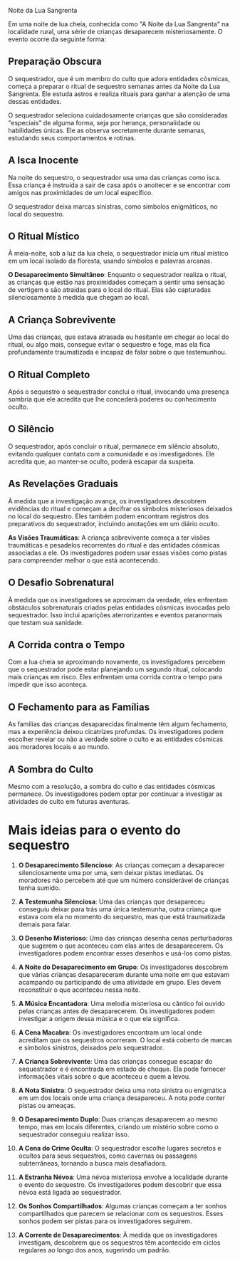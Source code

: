 Noite da Lua Sangrenta

Em uma noite de lua cheia, conhecida como "A Noite da Lua Sangrenta" na localidade rural, uma série de crianças desaparecem misteriosamente. O evento ocorre da seguinte forma:

## **Preparação Obscura**
O sequestrador, que é um membro do culto que adora entidades cósmicas, começa a preparar o ritual de sequestro semanas antes da Noite da Lua Sangrenta. Ele estuda astros e realiza rituais para ganhar a atenção de uma dessas entidades.

O sequestrador seleciona cuidadosamente crianças que são consideradas "especiais" de alguma forma, seja por herança, personalidade ou habilidades únicas. Ele as observa secretamente durante semanas, estudando seus comportamentos e rotinas.
## **A Isca Inocente**
Na noite do sequestro, o sequestrador usa uma das crianças como isca. Essa criança é instruída a sair de casa após o anoitecer e se encontrar com amigos nas proximidades de um local específico.

O sequestrador deixa marcas sinistras, como símbolos enigmáticos, no local do sequestro.
## **O Ritual Místico** 
À meia-noite, sob a luz da lua cheia, o sequestrador inicia um ritual místico em um local isolado da floresta, usando símbolos e palavras arcanas.

**O Desaparecimento Simultâneo**: Enquanto o sequestrador realiza o ritual, as crianças que estão nas proximidades começam a sentir uma sensação de vertigem e são atraídas para o local do ritual. Elas são capturadas silenciosamente à medida que chegam ao local.
## **A Criança Sobrevivente**
Uma das crianças, que estava atrasada ou hesitante em chegar ao local do ritual, ou algo mais, consegue evitar o sequestro e foge, mas ela fica profundamente traumatizada e incapaz de falar sobre o que testemunhou.
## **O Ritual Completo**
Após o sequestro o sequestrador conclui o ritual, invocando uma presença sombria que ele acredita que lhe concederá poderes ou conhecimento oculto.
## **O Silêncio** 
O sequestrador, após concluir o ritual, permanece em silêncio absoluto, evitando qualquer contato com a comunidade e os investigadores. Ele acredita que, ao manter-se oculto, poderá escapar da suspeita.
## **As Revelações Graduais** 
À medida que a investigação avança, os investigadores descobrem evidências do ritual e começam a decifrar os símbolos misteriosos deixados no local do sequestro. Eles também podem encontram registros dos preparativos do sequestrador, incluindo anotações em um diário oculto.

**As Visões Traumáticas**: A criança sobrevivente começa a ter visões traumáticas e pesadelos recorrentes do ritual e das entidades cósmicas associadas a ele. Os investigadores podem usar essas visões como pistas para compreender melhor o que está acontecendo.

## **O Desafio Sobrenatural**
À medida que os investigadores se aproximam da verdade, eles enfrentam obstáculos sobrenaturais criados pelas entidades cósmicas invocadas pelo sequestrador. Isso inclui aparições aterrorizantes e eventos paranormais que testam sua sanidade.

## **A Corrida contra o Tempo**
Com a lua cheia se aproximando novamente, os investigadores percebem que o sequestrador pode estar planejando um segundo ritual, colocando mais crianças em risco. Eles enfrentam uma corrida contra o tempo para impedir que isso aconteça.

## **O Fechamento para as Famílias**
As famílias das crianças desaparecidas finalmente têm algum fechamento, mas a experiência deixou cicatrizes profundas. Os investigadores podem escolher revelar ou não a verdade sobre o culto e as entidades cósmicas aos moradores locais e ao mundo.

## **A Sombra do Culto**
Mesmo com a resolução, a sombra do culto e das entidades cósmicas permanece. Os investigadores podem optar por continuar a investigar as atividades do culto em futuras aventuras.


# Mais ideias para o evento do sequestro

1. **O Desaparecimento Silencioso**: As crianças começam a desaparecer silenciosamente uma por uma, sem deixar pistas imediatas. Os moradores não percebem até que um número considerável de crianças tenha sumido.
    
2. **A Testemunha Silenciosa**: Uma das crianças que desapareceu conseguiu deixar para trás uma única testemunha, outra criança que estava com ela no momento do sequestro, mas que está traumatizada demais para falar.
    
3. **O Desenho Misterioso**: Uma das crianças desenha cenas perturbadoras que sugerem o que aconteceu com elas antes de desaparecerem. Os investigadores podem encontrar esses desenhos e usá-los como pistas.
    
4. **A Noite do Desaparecimento em Grupo**: Os investigadores descobrem que várias crianças desapareceram durante uma noite em que estavam acampando ou participando de uma atividade em grupo. Eles devem reconstituir o que aconteceu nessa noite.
    
5. **A Música Encantadora**: Uma melodia misteriosa ou cântico foi ouvido pelas crianças antes de desaparecerem. Os investigadores podem investigar a origem dessa música e o que ela significa.
    
6. **A Cena Macabra**: Os investigadores encontram um local onde acreditam que os sequestros ocorreram. O local está coberto de marcas e símbolos sinistros, deixados pelo sequestrador.
    
7. **A Criança Sobrevivente**: Uma das crianças consegue escapar do sequestrador e é encontrada em estado de choque. Ela pode fornecer informações vitais sobre o que aconteceu e quem a levou.
    
8. **A Nota Sinistra**: O sequestrador deixa uma nota sinistra ou enigmática em um dos locais onde uma criança desapareceu. A nota pode conter pistas ou ameaças.
    
9. **O Desaparecimento Duplo**: Duas crianças desaparecem ao mesmo tempo, mas em locais diferentes, criando um mistério sobre como o sequestrador conseguiu realizar isso.
    
10. **A Cena do Crime Oculta**: O sequestrador escolhe lugares secretos e ocultos para seus sequestros, como cavernas ou passagens subterrâneas, tornando a busca mais desafiadora.
    
11. **A Estranha Névoa**: Uma névoa misteriosa envolve a localidade durante o evento do sequestro. Os investigadores podem descobrir que essa névoa está ligada ao sequestrador.
    
12. **Os Sonhos Compartilhados**: Algumas crianças começam a ter sonhos compartilhados que parecem se relacionar com os sequestros. Esses sonhos podem ser pistas para os investigadores seguirem.
    
13. **A Corrente de Desaparecimentos**: À medida que os investigadores investigam, descobrem que os sequestros têm acontecido em ciclos regulares ao longo dos anos, sugerindo um padrão.
